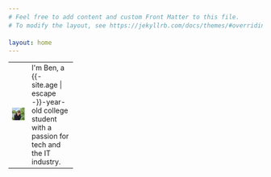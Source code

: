 ```yaml
---
# Feel free to add content and custom Front Matter to this file.
# To modify the layout, see https://jekyllrb.com/docs/themes/#overriding-theme-defaults

layout: home
---
```


  <table class="post-list">
      <tr class="post-table">
      <td class="post-table" width="25vw">
        <img src="/assets/ben.jpg" class="profile-image">
      </td>
      <td class="post-table" width="75vw">
      I'm Ben, a  {{- site.age | escape -}}-year-old college student with a passion for tech and the IT industry.
      </td>
      </tr>
  </table>